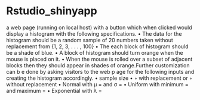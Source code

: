# Rstudio_shinyapp
a web page (running on local host) with a button which when clicked would display a histogram with the following specifications. • The data for the histogram should be a random sample of 20 numbers taken without replacement from {1, 2, 3, . . . , 100} • The each block of histogram should be a shade of blue. • A block of histogram should turn orange when the mouse is placed on it. • When the mouse is rolled over a subset of adjacent blocks then they should appear in shades of orange.Further customization can b e done by asking visitors to the web p age for the following inputs and creating the histogram accordingly. • sample size • ◦ with replacement or ◦ without replacement • Normal with µ = and σ = • Uniform with minimum = and maximum = • Exponential with λ =
